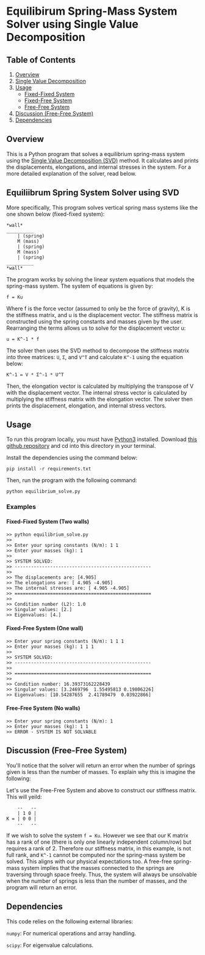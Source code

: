 # Equilibirum Spring-Mass System Solver using Single Value Decomposition

## Table of Contents
1. [Overview](#overview)
2. [Single Value Decomposition](#single-value-decomposition)
3. [Usage](#usage)
    - [Fixed-Fixed System](#fixed-fixed-system)
    - [Fixed-Free System](#fixed-free-system)
    - [Free-Free System](#free-free-system)
4. [Discussion (Free-Free System)](#discussion-free-free-system)
5. [Dependencies](#dependencies)

## Overview
This is a Python program that solves a equilibrium spring-mass system using the [Single Value Decomposition (SVD)](https://en.wikipedia.org/wiki/Singular_value_decomposition) method. It calculates and prints the displacements, elongations, and internal stresses in the system. For a more detailed explanation of the solver, read below.

## Equiliibrum Spring System Solver using SVD
More specifically, This program solves vertical spring mass systems like the one shown below (fixed-fixed system):
```
*wall*
__________
    | (spring)
    M (mass)
    | (spring)
    M (mass)
    | (spring)
__________    
*wall*
```

The program works by solving the linear system equations that models the spring-mass system. The system of equations is given by:

    f = Ku

Where f is the force vector (assumed to only be the force of gravity), K is the stiffness matrix, and u is the displacement vector. The stiffness matrix is constructed using the spring constants and masses given by the user. Rearranging the terms allows us to solve for the displacement vector u:


    u = K^-1 * f
 
The solver then uses the SVD method to decompose the stiffness matrix into three matrices: `U`, `Σ`, and `V^T` and calculate `K^-1` using the equation below: 

    K^-1 = V * Σ^-1 * U^T

Then, the elongation vector is calculated by multiplying the transpose of V with the displacement vector. The internal stress vector is calculated by multiplying the stiffness matrix with the elongation vector. The solver then prints the displacement, elongation, and internal stress vectors.


## Usage
To run this program locally, you must have [Python3](https://www.python.org/downloads/) installed. Download [this github repository](https://github.com/Kelach/COE-352-Advanced-Scientific-Computation) and cd into this directory in your terminal.

Install the dependencies using the command below:

```
pip install -r requirements.txt
```

Then, run the program with the following command:
```
python equilibrium_solve.py
```
### Examples

#### Fixed-Fixed System (Two walls)
```
>> python equilibrium_solve.py
>> 
>> Enter your spring constants (N/m): 1 1
>> Enter your masses (kg): 1
>> 
>> SYSTEM SOLVED:
>> --------------------------------------------------
>> 
>> The displacements are: [4.905]
>> The elongations are: [ 4.905 -4.905]
>> The internal stresses are: [ 4.905 -4.905]
>> ==================================================
>> 
>> Condition number (L2): 1.0
>> Singular values: [2.]
>> Eigenvalues: [4.]
```
#### Fixed-Free System (One wall)
```
>> Enter your spring constants (N/m): 1 1 1 
>> Enter your masses (kg): 1 1 1
>> 
>> SYSTEM SOLVED:
>> --------------------------------------------------
>> 
>> ==================================================
>> 
>> Condition number: 16.39373162228439
>> Singular values: [3.2469796  1.55495813 0.19806226]
>> Eigenvalues: [10.54287655  2.41789479  0.03922866]
```

#### Free-Free System (No walls)
``` 
>> Enter your spring constants (N/m): 1
>> Enter your masses (kg): 1 1
>> ERROR - SYSTEM IS NOT SOLVABLE
```

## Discussion (Free-Free System)
You'll notice that the solver will return an error when the number of springs given is less than the number of masses. To explain why this is imagine the following:

Let's use the Free-Free System and above to construct our stiffness matrix. This will yeild:

```
    --   --
    | 1 0 |
K = | 0 0 |
    --   --
```
If we wish to solve the system `f = Ku`. However we see that our K matrix has a rank of one (there is only one linearly independent column/row) but requires a rank of 2. Therefore our stiffness matrix, in this example, is not full rank, and `K^-1` cannot be computed nor the spring-mass system be solved. This aligns with our physical expectations too. A free-free spring-mass system implies that the masses connected to the springs are traversing through space freely. Thus, the system will always be unsolvable when the number of springs is less than the number of masses, and the program will return an error.

## Dependencies
This code relies on the following external libraries:

`numpy`: For numerical operations and array handling.

`scipy`: For eigenvalue calculations.
